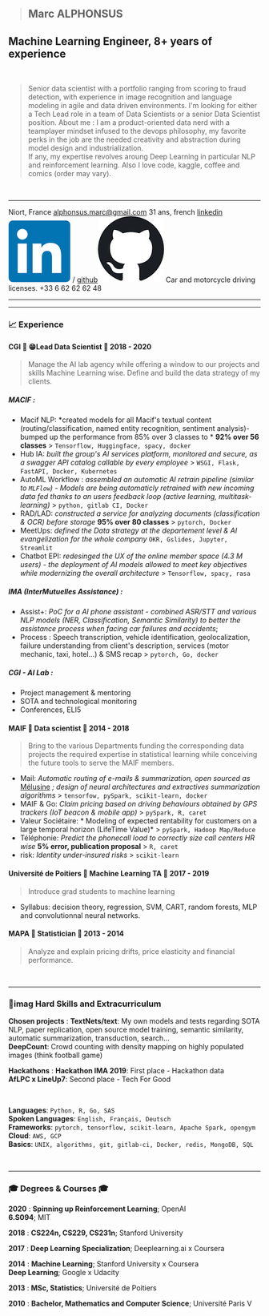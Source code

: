 > ## Marc ALPHONSUS

## Machine Learning Engineer,  8+ years of experience


&nbsp;

> Senior data scientist with a portfolio ranging from scoring to fraud detection, with experience in image recognition and language  modeling in agile and data driven environments. I'm looking for either a Tech Lead role in a team of Data Scientists or a senior Data Scientist position. About me : I am a product-oriented data nerd with a teamplayer mindset infused to the devops philosophy, my favorite perks in the job are the needed creativity and abstraction during model design and industrialization.  
> If any, my expertise revolves aroung Deep Learning in particular NLP and reinforcement learning. Also I love code, kaggle, coffee and comics (order may vary).


&nbsp;
&nbsp;

-----------------------------                                  -----------------------------------------------------------------------------------------------------------------------------------------------
Niort, France                                                                                                                                                                                alphonsus.marc@gmail.com
31 ans, french                                                 [linkedin![link](assets/linkedin.png)](http://linkedin.com/in/marc-alphonsus) / [github![link](assets/github.png)](https://github.com/marcalph)
Car and motorcycle driving licenses.                                                                                                                                                         +33 6 62 62 62 48
-----------------------------                                   ----------------------------------------------------------------------------------------------------------------------------------------------

------

### 📈 Experience

#### CGI 🧢 😁Lead Data Scientist 📆 2018 - 2020

> Manage the AI lab agency while offering a window to our projects and skills Machine Learning wise. Define and build the data strategy of my clients.

##### MACIF :

* Macif NLP: *created models for all Macif's textual content (routing/classification, named entity recognition, sentiment analysis)- bumped up the performance from 85% over 3 classes to * **92% over 56 classes** > `Tensorflow, Huggingface, spacy, docker`
* Hub IA: *built the group's AI services platform, monitored and secure, as a swagger API catalog callable by every employee* > `WSGI, Flask, FastAPI, Docker, Kubernetes`
* AutoML Workflow : *assembled an automatic AI retrain pipeline (similar to `MLFlow`) - Models are being automaticly retrained with new incoming data fed thanks to an users feedback loop (active learning, multitask-learning)* > `python, gitlab CI, Docker`
* RAD/LAD: *constructed a service for analyzing documents (classification & OCR) before storage* **95% over 80 classes** > `pytorch, Docker`
* MeetUps:  *defined the Data strategy at the departement level & AI evangelization for the whole company* `OKR, Gslides, Jupyter, Streamlit`
* Chatbot EPI: *redesinged the UX of the online member space (4.3 M users) - the deployment of AI models allowed to meet key objectives while modernizing the overall architecture* > `Tensorflow, spacy, rasa`


##### IMA (InterMutuelles Assistance) :

* Assist+: *PoC for a AI phone assistant - combined ASR/STT and various NLP models (NER, Classification, Semantic Similarity) to better the assistance process when facing car failures and accidents*;  
* Process : Speech transcription, vehicle identification, geolocalization, failure understanding from client's description, services (motor mechanic, taxi, hotel...) & SMS recap > `pytorch, Go, docker`

##### CGI - AI Lab :

* Project management & mentoring
* SOTA and technological monitoring
* Conferences, ELI5


#### MAIF 🧢 Data scientist 📆 2014 - 2018

> Bring to the various Departments funding the corresponding data projects the required expertise in statistical learning while conceiving the future tools to serve the MAIF members.

* Mail: *Automatic routing of e-mails & summarization, open sourced as* [Mélusine](https://github.com/MAIF/melusine) *; design of neural architectures and extractives summarization algorithms* > `tensorfow, pySpark, scikit-learn, docker`
* MAIF & Go: *Claim pricing based on driving behaviours obtained by GPS trackers (IoT beacon & mobile app)* > `pySpark, R, caret`
* Valeur Sociétaire: * Modeling of expected rentability for customers on a large temporal horizon (LifeTime Value)* > `pySpark, Hadoop Map/Reduce`
* Téléphonie: *Predict the phonecall load to correctly size call centers HR wise* **5% error, publication proposal** > `R, caret`
* risk: *Identity under-insured risks* > `scikit-learn`


#### Université de Poitiers 🧢 Machine Learning TA 📆 2017 - 2019

> Introduce  grad students to machine learning  

* Syllabus: decision theory, regression, SVM, CART, random forests, MLP and convolutionnal neural networks.  

#### MAPA 🧢 Statistician 📆 2013 - 2014

> Analyze and explain pricing drifts, price elasticity and financial performance.

&nbsp;

------

### 🔨imag Hard Skills and Extracurriculum
**Chosen projects**
:   **TextNets/text**: My own models and tests regarding SOTA NLP, paper replication, open source model training, semantic similarity, automatic summarization, transduction, search...  
    **DeepCount**: Crowd counting with density mapping on highly populated images (think football game)  


**Hackathons**
:   **Hackathon IMA 2019**: First place - Hackathon data  
    **AfLPC x LineUp7**: Second place - Tech For Good

&nbsp;

**Languages**: `Python, R, Go, SAS`  
**Spoken Languages**: `English, Français, Deutsch`  
**Frameworks**: `pytorch, tensorflow, scikit-learn, Apache Spark, opengym`  
**Cloud**: `AWS, GCP`  
**Basics**: `UNIX, algorithms, git, gitlab-ci, Docker, redis, MongoDB, SQL`  

&nbsp;
&nbsp;

------

### 🎓 Degrees & Courses 🎓

**2020**
:   **Spinning up Reinforcement Learning**; OpenAI  
    **6.S094**; MIT

**2018**
:   **CS224n, CS229, CS231n**; Stanford University

**2017**
:   **Deep Learning Specialization**; Deeplearning.ai x Coursera

**2014**
:   **Machine Learning**; Stanford University x Coursera  
    **Deep Learning**; Google x Udacity

**2013**
:   **MSc, Statistics**; Université de Poitiers

**2010**
:   **Bachelor, Mathematics and Computer Science**; Université Paris V 